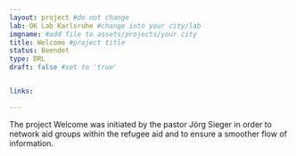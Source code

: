 ```yaml
---
layout: project #do not change
lab: OK Lab Karlsruhe #change into your city/lab
imgname: #add file to assets/projects/your city
title: Welcome #project title
status: Beendet
type: DRL
draft: false #set to 'true'


links:

---
```


The project Welcome was initiated by the pastor Jörg Sieger in order to network aid groups within the refugee aid and to ensure a smoother flow of information.

